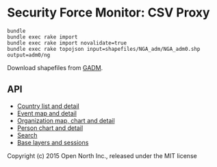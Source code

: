 # Security Force Monitor: CSV Proxy

    bundle
    bundle exec rake import
    bundle exec rake import novalidate=true
    bundle exec rake topojson input=shapefiles/NGA_adm/NGA_adm0.shp output=adm0/ng

Download shapefiles from [GADM](http://www.gadm.org/country).

## API

* [Country list and detail](/opennorth/sfm-proxy/blob/master/docs/countries.md)
* [Event map and detail](/opennorth/sfm-proxy/blob/master/docs/events.md)
* [Organization map, chart and detail](/opennorth/sfm-proxy/blob/master/docs/organizations.md)
* [Person chart and detail](/opennorth/sfm-proxy/blob/master/docs/people.md)
* [Search](/opennorth/sfm-proxy/blob/master/docs/search.md)
* [Base layers and sessions](/opennorth/sfm-proxy/blob/master/docs/miscellaneous.md)

Copyright (c) 2015 Open North Inc., released under the MIT license
